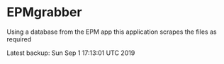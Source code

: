# EPMgrabber
Using a database from the EPM app this application scrapes the files as required


Latest backup: Sun Sep 1 17:13:01 UTC 2019
